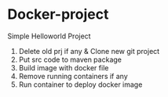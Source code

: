 # Docker-project

Simple Helloworld Project

1. Delete old prj if any & Clone new git project
2. Put src code to maven package
3. Build image with docker file
4. Remove running containers if any
5. Run container to deploy docker image

